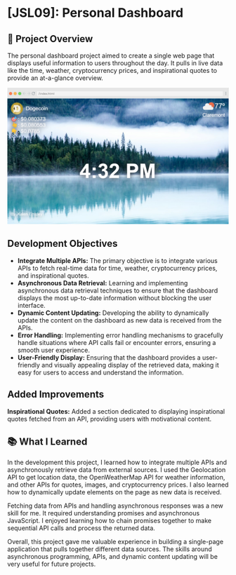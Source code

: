 # [JSL09]: Personal Dashboard

## 📄 Project Overview
The personal dashboard project aimed to create a single web page that displays useful information to users throughout the day. It pulls in live data like the time, weather, cryptocurrency prices, and inspirational quotes to provide an at-a-glance overview. 

![](<[JSL09 Solution].png>)

## Development Objectives
- **Integrate Multiple APIs:** The primary objective is to integrate various APIs to fetch real-time data for time, weather, cryptocurrency prices, and inspirational quotes.
- **Asynchronous Data Retrieval:** Learning and implementing asynchronous data retrieval techniques to ensure that the dashboard displays the most up-to-date information without blocking the user interface.
- **Dynamic Content Updating:** Developing the ability to dynamically update the content on the dashboard as new data is received from the APIs.
- **Error Handling:** Implementing error handling mechanisms to gracefully handle situations where API calls fail or encounter errors, ensuring a smooth user experience.
- **User-Friendly Display:** Ensuring that the dashboard provides a user-friendly and visually appealing display of the retrieved data, making it easy for users to access and understand the information.

## Added Improvements
**Inspirational Quotes:** Added a section dedicated to displaying inspirational quotes fetched from an API, providing users with motivational content.

## 📚 What I Learned
In the development this project, I learned how to integrate multiple APIs and asynchronously retrieve data from external sources. I used the Geolocation API to get location data, the OpenWeatherMap API for weather information, and other APIs for quotes, images, and cryptocurrency prices. I also learned how to dynamically update elements on the page as new data is received. 

Fetching data from APIs and handling asynchronous responses was a new skill for me. It required understanding promises and asynchronous JavaScript. I enjoyed learning how to chain promises together to make sequential API calls and process the returned data.

Overall, this project gave me valuable experience in building a single-page application that pulls together different data sources. The skills around asynchronous programming, APIs, and dynamic content updating will be very useful for future projects.



